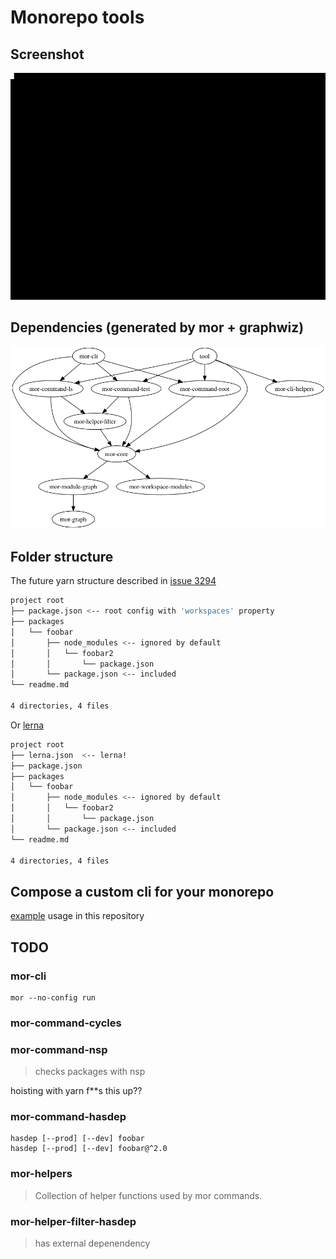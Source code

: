 # Monorepo tools

## Screenshot
![](doc/screenshot.gif)

## Dependencies (generated by mor + graphwiz)
![](doc/dependencies.png)

## Folder structure

The future yarn structure described in [issue 3294](https://github.com/yarnpkg/yarn/issues/3294)
```sh
project root
├── package.json <-- root config with 'workspaces' property
├── packages
│   └── foobar
│       ├── node_modules <-- ignored by default
│       │   └── foobar2
│       │       └── package.json
│       └── package.json <-- included
└── readme.md

4 directories, 4 files
```

Or [lerna](https://github.com/lerna/lerna)

```sh
project root
├── lerna.json  <-- lerna!
├── package.json
├── packages
│   └── foobar
│       ├── node_modules <-- ignored by default
│       │   └── foobar2
│       │       └── package.json
│       └── package.json <-- included
└── readme.md

4 directories, 4 files
```

## Compose a custom cli for your monorepo

[example](scripts) usage in this repository

## TODO

### mor-cli
```
mor --no-config run
```
### mor-command-cycles
### mor-command-nsp
> checks packages with nsp

hoisting with yarn f**s this up??

### mor-command-hasdep
```
hasdep [--prod] [--dev] foobar
hasdep [--prod] [--dev] foobar@^2.0
```

### mor-helpers
> Collection of helper functions used by mor commands.

### mor-helper-filter-hasdep
> has external depenendency
